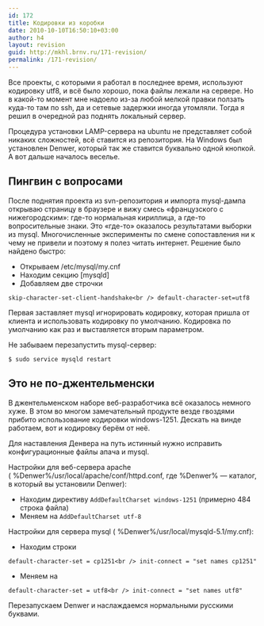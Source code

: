 ```yaml
---
id: 172
title: Кодировки из коробки
date: 2010-10-10T16:50:10+03:00
author: h4
layout: revision
guid: http://mkhl.brnv.ru/171-revision/
permalink: /171-revision/
---
```

Все проекты, с которыми я работал в последнее время, используют кодировку utf8, и всё было хорошо, пока файлы лежали на сервере. Но в какой-то момент мне надоело из-за любой мелкой правки ползать куда-то там по ssh, да и сетевые задержки иногда утомляли. Тогда я решил в очередной раз поднять локальный сервер.

Процедура установки LAMP-сервера на ubuntu не представляет собой никаких сложностей, всё ставится из репозитория. На Windows был установлен Denwer, который так же ставится буквально одной кнопкой. А вот дальше началось веселье.

## Пингвин с вопросами

После поднятия проекта из svn-репозитория и импорта mysql-дампа открываю страницу в браузере и вижу смесь «французского с нижегородским»: где-то нормальная кириллица, а где-то вопросительные знаки. Это «где-то» оказалось результатами выборки из mysql. Многочисленные эксперименты по смене сопоставления ни к чему не привели и поэтому я полез читать интернет. Решение было найдено быстро:

  * Открываем /etc/mysql/my.cnf
  * Находим секцию [mysqld]
  * Добавляем две строчки

`skip-character-set-client-handshake<br />
default-character-set=utf8`

Первая заставляет mysql игнорировать кодировку, которая пришла от клиента и использовать кодировку по умолчанию. Кодировка по умолчанию как раз и выставляется вторым параметром.

Не забываем перезапустить mysql-сервер:

`$ sudo service mysqld restart`

## Это не по-джентельменски

В джентельменском наборе веб-разработчика всё оказалось немного хуже. В этом во многом замечательный продукте везде гвоздями прибито использование кодировки windows-1251. Дескать на винде работаем, вот и кодировку берём от неё.

Для наставления Денвера на путь истинный нужно исправить конфигурационные файлы апача и mysql.

Настройки для веб-сервера apache ( %Denwer%/usr/local/apache/conf/httpd.conf, где %Denwer% &#8212; каталог, в который вы установили Denwer):

  * Находим директиву `AddDefaultCharset windows-1251` (примерно 484 строка файла)
  * Меняем на `AddDefaultCharset utf-8`

Настройки для сервера mysql ( %Denwer%/usr/local/mysqld-5.1/my.cnf):

  * Находим строки

`default-character-set = cp1251<br />
init-connect = "set names cp1251"`

  * Меняем на

`default-character-set = utf8<br />
init-connect = "set names utf8"`

Перезапускаем Denwer и наслаждаемся нормальными русскими буквами.